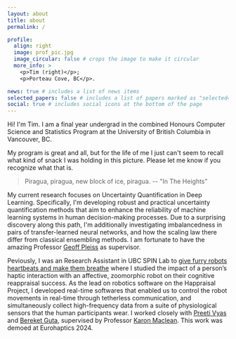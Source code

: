 ```yaml
---
layout: about
title: about
permalink: /

profile:
  align: right
  image: prof_pic.jpg
  image_circular: false # crops the image to make it circular
  more_info: >
    <p>Tim (right)</p>;
    <p>Porteau Cove, BC</p>.

news: true # includes a list of news items
selected_papers: false # includes a list of papers marked as "selected={true}"
social: true # includes social icons at the bottom of the page
---
```


Hi! I'm Tim. I am a final year undergrad in the combined Honours Computer Science and Statistics Program at the University of British Columbia in Vancouver, BC.

My program is great and all, but for the life of me I just can't seem to recall what kind of snack I was holding in this picture. Please let me know if you recognize what that is.

> Piragua, piragua, new block of ice, piragua. -- "In The Heights"

My current research focuses on Uncertainty Quantification in Deep Learning. Specifically, I'm developing robust and practical uncertainty quantification methods that aim to enhance the reliability of machine learning systems in human decision-making processes. Due to a surprising discovery along this path, I'm additionally investigating imbalancedness in pairs of  transfer-learned neural networks, and how the scaling law there differ from classical ensembling methods. I am fortunate to have the amazing Professor [Geoff Pleiss](https://geoffpleiss.com/) as supervisor.

Peviously, I was an Research Assistant in UBC SPIN Lab to [give furry robots heartbeats and make them breathe](https://www.cs.ubc.ca/labs/spin/node/579) where I studied the impact of a person’s haptic interaction with an affective, zoomorphic robot on their cognitive reappraisal success. As the lead on robotics software on the Happraisal Project, I developed real-time softwares that enabled us to control the robot movements in real-time through tetherless communication, and simultaneously collect high-frequency data from a suite of physiological sensors that the human participants wear. I worked closely with [Preeti Vyas](https://www.cs.ubc.ca/~pv/) and [Bereket Guta](https://bguta.github.io/), supervised by Professor [Karon Maclean](https://www.cs.ubc.ca/people/karon-maclean). This work was demoed at Eurohaptics 2024.
